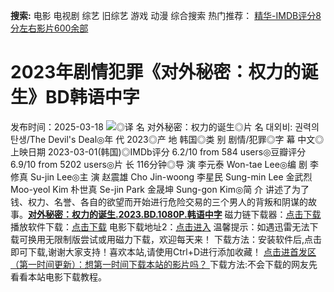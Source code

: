**搜索:** 电影 电视剧 综艺 旧综艺 游戏 动漫 综合搜索 热门推荐： [精华-IMDB评分8分左右影片600余部](https://www.dytt8.com/html/gndy/jddy/20160320/50510.html)
# 2023年剧情犯罪《对外秘密：权力的诞生》BD韩语中字
发布时间：2025-03-18 
![](https://img9.doubanio.com/view/photo/l_ratio_poster/public/p2887658111.jpg)◎译 名 对外秘密：权力的诞生◎片 名 대외비: 권력의 탄생/The Devil's Deal◎年 代 2023◎产 地 韩国◎类 别 剧情/犯罪◎字 幕 中文◎上映日期 2023-03-01(韩国)◎IMDb评分 6.2/10 from 584 users◎豆瓣评分 6.9/10 from 5202 users◎片 长 116分钟◎导 演 李元泰 Won-tae Lee◎编 剧 李修真 Su-jin Lee◎主 演 赵震雄 Cho Jin-woong 李星民 Sung-min Lee 金武烈 Moo-yeol Kim 朴世真 Se-jin Park 金晟坤 Sung-gon Kim◎简 介 讲述了为了钱、权力、名誉、各自的欲望而开始进行危险交易的三个男人的背叛和阴谋的故事。[**对外秘密：权力的诞生.2023.BD.1080P.韩语中字**](magnet:?xt=urn:btih:2ef705ee915aa802040b82e7623a3127c650ffbb&dn=%e9%98%b3%e5%85%89%e7%94%b5%e5%bd%b1dygod.org.%e5%af%b9%e5%a4%96%e7%a7%98%e5%af%86%ef%bc%9a%e6%9d%83%e5%8a%9b%e7%9a%84%e8%af%9e%e7%94%9f.2023.BD.1080P.%e9%9f%a9%e8%af%ad%e4%b8%ad%e5%ad%97.mkv&tr=udp%3a%2f%2ftracker.opentrackr.org%3a1337%2fannounce&tr=udp%3a%2f%2fexodus.desync.com%3a6969%2fannounce) 磁力链下载器：[点击下载](https://dygod.org/js/bt.htm "qBittorrent") 播放软件下载：[点击下载](https://dygod.org/js/player.htm "PotPlayer") 电影下载地址2：[点击进入](https://dygod.org/ "阳光电影") 温馨提示：如遇迅雷无法下载可换用无限制版尝试或用磁力下载，欢迎每天来！  下载方法：安装软件后,点击即可下载,谢谢大家支持！喜欢本站,请使用Ctrl+D进行添加收藏！ [点击进首发区（第一时间更新）：想第一时间下载本站的影片吗？ ](https://www.ygdy8.net/)下载方法:不会下载的网友先看看本站电影下载教程。